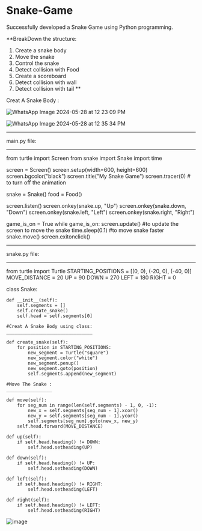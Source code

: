 # Snake-Game
Successfully developed a Snake Game using Python programming.

**BreakDown the structure:
 1. Create a snake body
 2. Move the snake
 3. Control the snake
 4. Detect collision with Food
 5. Create a scoreboard
 6. Detect collision with wall
 7. Detect collision with tail **

Creat A Snake Body :

![WhatsApp Image 2024-05-28 at 12 23 09 PM](https://github.com/Ashvini8879/Snake-Game/assets/170402064/9bb00949-9413-4511-9861-498e9bcb53c2)

![WhatsApp Image 2024-05-28 at 12 35 34 PM](https://github.com/Ashvini8879/Snake-Game/assets/170402064/acdc8404-eced-4eb0-9bff-eca6b1a4d552)
____________________________________________________________________________
main.py file:
____________________________________________________________________________

from turtle import Screen
from snake import Snake
import time

screen = Screen()
screen.setup(width=600, height=600)
screen.bgcolor("black")
screen.title("My Snake Game")
screen.tracer(0) # to turn off the animation

snake = Snake()
food = Food()

screen.listen()
screen.onkey(snake.up, "Up")
screen.onkey(snake.down, "Down")
screen.onkey(snake.left, "Left")
screen.onkey(snake.right, "Right")

game_is_on = True
while game_is_on:
    screen.update() #to update the screen to move the snake
    time.sleep(0.1)  #to move snake faster
    snake.move()
screen.exitonclick()
____________________________________________________________________________
snake.py file:
____________________________________________________________________________

from turtle import Turtle
STARTING_POSITIONS = [(0, 0), (-20, 0), (-40, 0)]
MOVE_DISTANCE = 20
UP = 90
DOWN = 270
LEFT = 180
RIGHT = 0

class Snake:

    def __init__(self):
        self.segments = []
        self.create_snake()
        self.head = self.segments[0]
        
    #Creat A Snake Body using class:
    ________________________________
    
    def create_snake(self):
        for position in STARTING_POSITIONS:
            new_segment = Turtle("square")
            new_segment.color("white")
            new_segment.penup()
            new_segment.goto(position)
            self.segments.append(new_segment)
            
    #Move The Snake :
    _________________
    
    def move(self):
        for seg_num in range(len(self.segments) - 1, 0, -1):
            new_x = self.segments[seg_num - 1].xcor()
            new_y = self.segments[seg_num - 1].ycor()
            self.segments[seg_num].goto(new_x, new_y)
        self.head.forward(MOVE_DISTANCE)

    def up(self):
        if self.head.heading() != DOWN:
            self.head.setheading(UP)

    def down(self):
        if self.head.heading() != UP:
            self.head.setheading(DOWN)

    def left(self):
        if self.head.heading() != RIGHT:
            self.head.setheading(LEFT)

    def right(self):
        if self.head.heading() != LEFT:
            self.head.setheading(RIGHT)

   


![image](https://github.com/Ashvini8879/Snake-Game/assets/170402064/ddf97948-7e3b-427d-a059-1b905bb7cb58)
